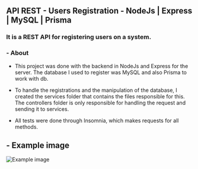 ## API REST - Users Registration - NodeJs | Express | MySQL | Prisma

### It is a REST API for registering users on a system.

### - About

- This project was done with the backend in NodeJs and Express for the server. The database I used to register was MySQL and also Prisma to work with db.

- To handle the registrations and the manipulation of the database, I created the services folder that contains the files responsible for this. The controllers folder is only responsible for handling the request and sending it to services.

- All tests were done through Insomnia, which makes requests for all methods.


## - Example image

![Example image](https://github.com/Lucas0204/NodeJs-API-Users-Resgistration/blob/main/to_README/Node-API-Example.PNG)
